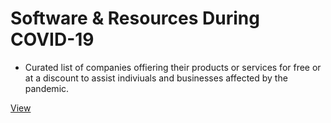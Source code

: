 # Software & Resources During COVID-19
 - Curated list of companies offiering their products or services for free or at a discount to assist indiviuals and businesses affected by the pandemic.

[View](/README.md)
